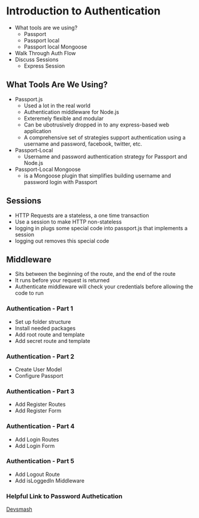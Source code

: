 # Introduction to Authentication
- What tools are we using?
  - Passport
  - Passport local
  - Passport local Mongoose
- Walk Through Auth Flow
- Discuss Sessions
  - Express Session

## What Tools Are We Using?
- Passport.js
  - Used a lot in the real world
  - Authentication middleware for Node.js
  - Exteremely flexible and modular
  - Can be ubotrusively dropped in to any express-based web application
  - A comprehensive set of strategies support authentication using a username and password, facebook, twitter, etc.
- Passport-Local
  - Username and password authentication strategy for Passport and Node.js
- Passport-Local Mongoose
  - is a Mongoose plugin that simplifies building username and password login with Passport

## Sessions
- HTTP Requests are a stateless, a one time transaction
- Use a session to make HTTP non-stateless
- logging in plugs some special code into passport.js that implements a session
- logging out removes this special code

## Middleware
- Sits between the beginning of the route, and the end of the route
- It runs before your request is returned
- Authenticate middleware will check your credentials before allowing the code to run

### Authentication - Part 1
- Set up folder structure
- Install needed packages
- Add root route and template
- Add secret route and template

### Authentication - Part 2
- Create User Model
- Configure Passport

### Authentication - Part 3
- Add Register Routes
- Add Register Form

### Authentication - Part 4
- Add Login Routes
- Add Login Form

### Authentication - Part 5
- Add Logout Route
- Add isLoggedIn Middleware

### Helpful Link to Password Authetication
[Devsmash](https://devsmash.com/blog/password-authentication-with-mongoose-and-bcrypt)

